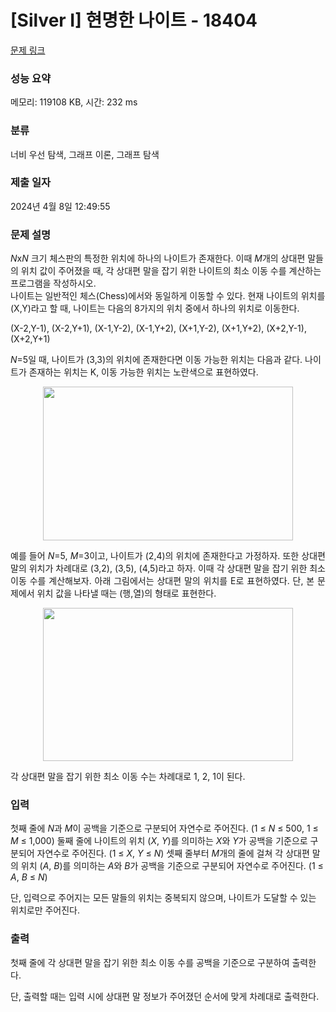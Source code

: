# [Silver I] 현명한 나이트 - 18404 

[문제 링크](https://www.acmicpc.net/problem/18404) 

### 성능 요약

메모리: 119108 KB, 시간: 232 ms

### 분류

너비 우선 탐색, 그래프 이론, 그래프 탐색

### 제출 일자

2024년 4월 8일 12:49:55

### 문제 설명

<p><em>N</em>x<em>N</em> 크기 체스판의 특정한 위치에 하나의 나이트가 존재한다. 이때 <em>M</em>개의 상대편 말들의 위치 값이 주어졌을 때, 각 상대편 말을 잡기 위한 나이트의 최소 이동 수를 계산하는 프로그램을 작성하시오.<br>
나이트는 일반적인 체스(Chess)에서와 동일하게 이동할 수 있다. 현재 나이트의 위치를 (X,Y)라고 할 때, 나이트는 다음의 8가지의 위치 중에서 하나의 위치로 이동한다.</p>

<p>(X-2,Y-1), (X-2,Y+1), (X-1,Y-2), (X-1,Y+2), (X+1,Y-2), (X+1,Y+2), (X+2,Y-1), (X+2,Y+1)</p>

<p><em>N</em>=5일 때, 나이트가 (3,3)의 위치에 존재한다면 이동 가능한 위치는 다음과 같다. 나이트가 존재하는 위치는 K, 이동 가능한 위치는 노란색으로 표현하였다.</p>

<p style="text-align: center;"><img alt="" src="https://upload.acmicpc.net/c7151652-6239-4a9c-94e9-281500d10b50/-/preview/" style="height: 246px; width: 400px;"></p>

<p style="text-align: justify;">예를 들어 <em>N</em>=5, <em>M</em>=3이고, 나이트가 (2,4)의 위치에 존재한다고 가정하자. 또한 상대편 말의 위치가 차례대로 (3,2), (3,5), (4,5)라고 하자. 이때 각 상대편 말을 잡기 위한 최소 이동 수를 계산해보자. 아래 그림에서는 상대편 말의 위치를 E로 표현하였다. 단, 본 문제에서 위치 값을 나타낼 때는 (행,열)의 형태로 표현한다.</p>

<p style="text-align: center;"><img alt="" src="https://upload.acmicpc.net/59cccc8b-ba1a-4409-930c-2d50e63c1faf/-/preview/" style="height: 245px; width: 400px;"></p>

<p style="text-align: justify;">각 상대편 말을 잡기 위한 최소 이동 수는 차례대로 1, 2, 1이 된다.</p>

### 입력 

 <p>첫째 줄에 <em>N</em>과 <em>M</em>이 공백을 기준으로 구분되어 자연수로 주어진다. (1 ≤ <em>N</em> ≤ 500, 1 ≤ <em>M</em> ≤ 1,000) 둘째 줄에 나이트의 위치 (<em>X</em>, <em>Y</em>)를 의미하는 <em>X</em>와 <em>Y</em>가 공백을 기준으로 구분되어 자연수로 주어진다. (1 ≤ <em>X</em>,<em> </em><em>Y</em> ≤ <em>N</em>) 셋째 줄부터 <em>M</em>개의 줄에 걸쳐 각 상대편 말의 위치 (<em>A</em>, <em>B</em>)를 의미하는 <em>A</em>와 <em>B</em>가 공백을 기준으로 구분되어 자연수로 주어진다. (1 ≤ <em>A</em>,<em> B</em> ≤ <em>N</em>)</p>

<p>단, 입력으로 주어지는 모든 말들의 위치는 중복되지 않으며, 나이트가 도달할 수 있는 위치로만 주어진다.</p>

### 출력 

 <p>첫째 줄에 각 상대편 말을 잡기 위한 최소 이동 수를 공백을 기준으로 구분하여 출력한다.</p>

<p>단, 출력할 때는 입력 시에 상대편 말 정보가 주어졌던 순서에 맞게 차례대로 출력한다.</p>

